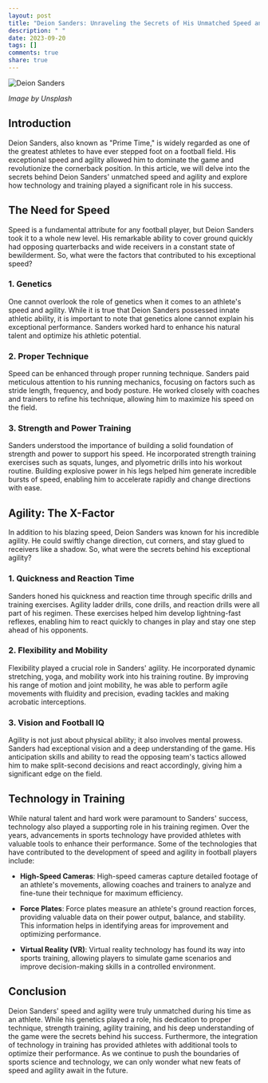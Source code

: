 ```yaml
---
layout: post
title: "Deion Sanders: Unraveling the Secrets of His Unmatched Speed and Agility"
description: " "
date: 2023-09-20
tags: []
comments: true
share: true
---
```


![Deion Sanders](https://source.unsplash.com/1600x900/?football,speed,agility)

*Image by Unsplash*

## Introduction

Deion Sanders, also known as "Prime Time," is widely regarded as one of the greatest athletes to have ever stepped foot on a football field. His exceptional speed and agility allowed him to dominate the game and revolutionize the cornerback position. In this article, we will delve into the secrets behind Deion Sanders' unmatched speed and agility and explore how technology and training played a significant role in his success.

## The Need for Speed

Speed is a fundamental attribute for any football player, but Deion Sanders took it to a whole new level. His remarkable ability to cover ground quickly had opposing quarterbacks and wide receivers in a constant state of bewilderment. So, what were the factors that contributed to his exceptional speed?

### 1. Genetics

One cannot overlook the role of genetics when it comes to an athlete's speed and agility. While it is true that Deion Sanders possessed innate athletic ability, it is important to note that genetics alone cannot explain his exceptional performance. Sanders worked hard to enhance his natural talent and optimize his athletic potential.

### 2. Proper Technique

Speed can be enhanced through proper running technique. Sanders paid meticulous attention to his running mechanics, focusing on factors such as stride length, frequency, and body posture. He worked closely with coaches and trainers to refine his technique, allowing him to maximize his speed on the field.

### 3. Strength and Power Training

Sanders understood the importance of building a solid foundation of strength and power to support his speed. He incorporated strength training exercises such as squats, lunges, and plyometric drills into his workout routine. Building explosive power in his legs helped him generate incredible bursts of speed, enabling him to accelerate rapidly and change directions with ease.

## Agility: The X-Factor

In addition to his blazing speed, Deion Sanders was known for his incredible agility. He could swiftly change direction, cut corners, and stay glued to receivers like a shadow. So, what were the secrets behind his exceptional agility?

### 1. Quickness and Reaction Time

Sanders honed his quickness and reaction time through specific drills and training exercises. Agility ladder drills, cone drills, and reaction drills were all part of his regimen. These exercises helped him develop lightning-fast reflexes, enabling him to react quickly to changes in play and stay one step ahead of his opponents.

### 2. Flexibility and Mobility

Flexibility played a crucial role in Sanders' agility. He incorporated dynamic stretching, yoga, and mobility work into his training routine. By improving his range of motion and joint mobility, he was able to perform agile movements with fluidity and precision, evading tackles and making acrobatic interceptions.

### 3. Vision and Football IQ

Agility is not just about physical ability; it also involves mental prowess. Sanders had exceptional vision and a deep understanding of the game. His anticipation skills and ability to read the opposing team's tactics allowed him to make split-second decisions and react accordingly, giving him a significant edge on the field.

## Technology in Training

While natural talent and hard work were paramount to Sanders' success, technology also played a supporting role in his training regimen. Over the years, advancements in sports technology have provided athletes with valuable tools to enhance their performance. Some of the technologies that have contributed to the development of speed and agility in football players include:

- **High-Speed Cameras**: High-speed cameras capture detailed footage of an athlete's movements, allowing coaches and trainers to analyze and fine-tune their technique for maximum efficiency.

- **Force Plates**: Force plates measure an athlete's ground reaction forces, providing valuable data on their power output, balance, and stability. This information helps in identifying areas for improvement and optimizing performance.

- **Virtual Reality (VR)**: Virtual reality technology has found its way into sports training, allowing players to simulate game scenarios and improve decision-making skills in a controlled environment.

## Conclusion

Deion Sanders' speed and agility were truly unmatched during his time as an athlete. While his genetics played a role, his dedication to proper technique, strength training, agility training, and his deep understanding of the game were the secrets behind his success. Furthermore, the integration of technology in training has provided athletes with additional tools to optimize their performance. As we continue to push the boundaries of sports science and technology, we can only wonder what new feats of speed and agility await in the future.